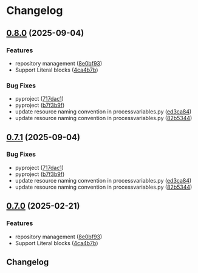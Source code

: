 # Changelog

## [0.8.0](https://github.com/next-gen-infrastructure/infra-terragrunt-examples/compare/v0.7.1...v0.8.0) (2025-09-04)


### Features

* repository management ([8e0bf93](https://github.com/next-gen-infrastructure/infra-terragrunt-examples/commit/8e0bf9362b7d3377adb77def94f6a69ee9adbc34))
* Support Literal blocks ([4ca4b7b](https://github.com/next-gen-infrastructure/infra-terragrunt-examples/commit/4ca4b7b4d10b379dd9697f71bcd1ce3bcf0f13d2))


### Bug Fixes

* pyproject ([717dac1](https://github.com/next-gen-infrastructure/infra-terragrunt-examples/commit/717dac1a4427474da1110d1a468bfc70c0d36e36))
* pyproject ([b7f3b9f](https://github.com/next-gen-infrastructure/infra-terragrunt-examples/commit/b7f3b9fed3de7976f325eb70e584731bc97709a3))
* update resource naming convention in processvariables.py ([ed3ca84](https://github.com/next-gen-infrastructure/infra-terragrunt-examples/commit/ed3ca84a2ffa8813b508d8d71e0b14fed46c2d1a))
* update resource naming convention in processvariables.py ([82b5344](https://github.com/next-gen-infrastructure/infra-terragrunt-examples/commit/82b53444353a72c9fbe8def516ea257104335654))

## [0.7.1](https://github.com/next-gen-infrastructure/infra-terragrunt-examples/compare/v0.7.0...v0.7.1) (2025-09-04)


### Bug Fixes

* pyproject ([717dac1](https://github.com/next-gen-infrastructure/infra-terragrunt-examples/commit/717dac1a4427474da1110d1a468bfc70c0d36e36))
* pyproject ([b7f3b9f](https://github.com/next-gen-infrastructure/infra-terragrunt-examples/commit/b7f3b9fed3de7976f325eb70e584731bc97709a3))
* update resource naming convention in processvariables.py ([ed3ca84](https://github.com/next-gen-infrastructure/infra-terragrunt-examples/commit/ed3ca84a2ffa8813b508d8d71e0b14fed46c2d1a))
* update resource naming convention in processvariables.py ([82b5344](https://github.com/next-gen-infrastructure/infra-terragrunt-examples/commit/82b53444353a72c9fbe8def516ea257104335654))

## [0.7.0](https://github.com/next-gen-infrastructure/infra-terragrunt-examples/compare/v0.6.0...v0.7.0) (2025-02-21)


### Features

* repository management ([8e0bf93](https://github.com/next-gen-infrastructure/infra-terragrunt-examples/commit/8e0bf9362b7d3377adb77def94f6a69ee9adbc34))
* Support Literal blocks ([4ca4b7b](https://github.com/next-gen-infrastructure/infra-terragrunt-examples/commit/4ca4b7b4d10b379dd9697f71bcd1ce3bcf0f13d2))

## Changelog
